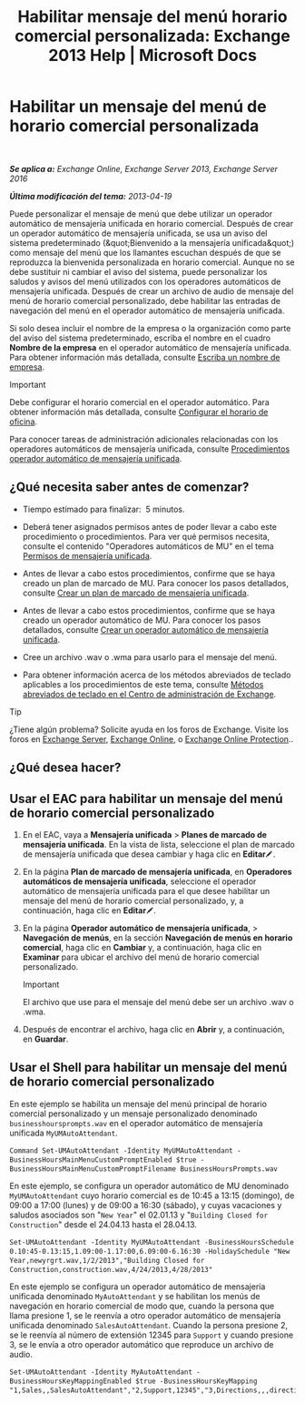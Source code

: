 ﻿---
title: 'Habilitar mensaje del menú horario comercial personalizada: Exchange 2013 Help | Microsoft Docs'
TOCTitle: Habilitar un mensaje del menú de horario comercial personalizada
ms:assetid: 89053e84-3490-4dc6-ade3-9b6c5dbf4020
ms:mtpsurl: https://technet.microsoft.com/es-es/library/Bb232116(v=EXCHG.150)
ms:contentKeyID: 50556846
ms.date: 05/22/2018
mtps_version: v=EXCHG.150
ms.translationtype: MT
---

# Habilitar un mensaje del menú de horario comercial personalizada

 

_**Se aplica a:** Exchange Online, Exchange Server 2013, Exchange Server 2016_

_**Última modificación del tema:** 2013-04-19_

Puede personalizar el mensaje de menú que debe utilizar un operador automático de mensajería unificada en horario comercial. Después de crear un operador automático de mensajería unificada, se usa un aviso del sistema predeterminado (\&quot;Bienvenido a la mensajería unificada\&quot;) como mensaje del menú que los llamantes escuchan después de que se reproduzca la bienvenida personalizada en horario comercial. Aunque no se debe sustituir ni cambiar el aviso del sistema, puede personalizar los saludos y avisos del menú utilizados con los operadores automáticos de mensajería unificada. Después de crear un archivo de audio de mensaje del menú de horario comercial personalizado, debe habilitar las entradas de navegación del menú en el operador automático de mensajería unificada.

Si solo desea incluir el nombre de la empresa o la organización como parte del aviso del sistema predeterminado, escriba el nombre en el cuadro **Nombre de la empresa** en el operador automático de mensajería unificada. Para obtener información más detallada, consulte [Escriba un nombre de empresa](enter-a-business-name-exchange-2013-help.md).


> [!IMPORTANT]
> Debe configurar el horario comercial en el operador automático. Para obtener información más detallada, consulte <A href="configure-business-hours-exchange-2013-help.md">Configurar el horario de oficina</A>.



Para conocer tareas de administración adicionales relacionadas con los operadores automáticos de mensajería unificada, consulte [Procedimientos operador automático de mensajería unificada](um-auto-attendant-procedures-exchange-2013-help.md).

## ¿Qué necesita saber antes de comenzar?

  - Tiempo estimado para finalizar:  5 minutos.

  - Deberá tener asignados permisos antes de poder llevar a cabo este procedimiento o procedimientos. Para ver qué permisos necesita, consulte el contenido "Operadores automáticos de MU" en el tema [Permisos de mensajería unificada](unified-messaging-permissions-exchange-2013-help.md).

  - Antes de llevar a cabo estos procedimientos, confirme que se haya creado un plan de marcado de MU. Para conocer los pasos detallados, consulte [Crear un plan de marcado de mensajería unificada](create-a-um-dial-plan-exchange-2013-help.md).

  - Antes de llevar a cabo estos procedimientos, confirme que se haya creado un operador automático de MU. Para conocer los pasos detallados, consulte [Crear un operador automático de mensajería unificada](create-a-um-auto-attendant-exchange-2013-help.md).

  - Cree un archivo .wav o .wma para usarlo para el mensaje del menú.

  - Para obtener información acerca de los métodos abreviados de teclado aplicables a los procedimientos de este tema, consulte [Métodos abreviados de teclado en el Centro de administración de Exchange](keyboard-shortcuts-in-the-exchange-admin-center-exchange-online-protection-help.md).


> [!TIP]
> ¿Tiene algún problema? Solicite ayuda en los foros de Exchange. Visite los foros en <A href="https://go.microsoft.com/fwlink/p/?linkid=60612">Exchange Server</A>, <A href="https://go.microsoft.com/fwlink/p/?linkid=267542">Exchange Online</A>, o <A href="https://go.microsoft.com/fwlink/p/?linkid=285351">Exchange Online Protection</A>..



## ¿Qué desea hacer?

## Usar el EAC para habilitar un mensaje del menú de horario comercial personalizado

1.  En el EAC, vaya a **Mensajería unificada** \> **Planes de marcado de mensajería unificada**. En la vista de lista, seleccione el plan de marcado de mensajería unificada que desea cambiar y haga clic en **Editar**![Icono Editar](images/Bb124582.6f53ccb2-1f13-4c02-bea0-30690e6ea71d(EXCHG.150).gif "Icono Editar").

2.  En la página **Plan de marcado de mensajería unificada**, en **Operadores automáticos de mensajería unificada**, seleccione el operador automático de mensajería unificada para el que desee habilitar un mensaje del menú de horario comercial personalizado, y, a continuación, haga clic en **Editar**![Icono Editar](images/Bb124582.6f53ccb2-1f13-4c02-bea0-30690e6ea71d(EXCHG.150).gif "Icono Editar").

3.  En la página **Operador automático de mensajería unificada**, \> **Navegación de menús**, en la sección **Navegación de menús en horario comercial**, haga clic en **Cambiar** y, a continuación, haga clic en **Examinar** para ubicar el archivo del menú de horario comercial personalizado.
    

    > [!IMPORTANT]
    > El archivo que use para el mensaje del menú debe ser un archivo .wav o .wma.



4.  Después de encontrar el archivo, haga clic en **Abrir** y, a continuación, en **Guardar**.

## Usar el Shell para habilitar un mensaje del menú de horario comercial personalizado

En este ejemplo se habilita un mensaje del menú principal de horario comercial personalizado y un mensaje personalizado denominado `businesshoursprompts.wav` en el operador automático de mensajería unificada `MyUMAutoAttendant`.

    Command Set-UMAutoAttendant -Identity MyUMAutoAttendant -BusinessHoursMainMenuCustomPromptEnabled $true -BusinessHoursMainMenuCustomPromptFilename BusinessHoursPrompts.wav

En este ejemplo, se configura un operador automático de MU denominado `MyUMAutoAttendant` cuyo horario comercial es de 10:45 a 13:15 (domingo), de 09:00 a 17:00 (lunes) y de 09:00 a 16:30 (sábado), y cuyas vacaciones y saludos asociados son "`New Year`" el 02.01.13 y "`Building Closed for Construction`" desde el 24.04.13 hasta el 28.04.13.

    Set-UMAutoAttendant -Identity MyUMAutoAttendant -BusinessHoursSchedule 0.10:45-0.13:15,1.09:00-1.17:00,6.09:00-6.16:30 -HolidaySchedule "New Year,newyrgrt.wav,1/2/2013","Building Closed for Construction,construction.wav,4/24/2013,4/28/2013"

En este ejemplo se configura un operador automático de mensajería unificada denominado `MyAutoAttendant` y se habilitan los menús de navegación en horario comercial de modo que, cuando la persona que llama presione 1, se le reenvía a otro operador automático de mensajería unificada denominado `SalesAutoAttendant`. Cuando la persona presione 2, se le reenvía al número de extensión 12345 para `Support` y cuando presione 3, se le envía a otro operador automático que reproduce un archivo de audio.

    Set-UMAutoAttendant -Identity MyAutoAttendant - BusinessHoursKeyMappingEnabled $true -BusinessHoursKeyMapping "1,Sales,,SalesAutoAttendant","2,Support,12345","3,Directions,,,directions.wav"

